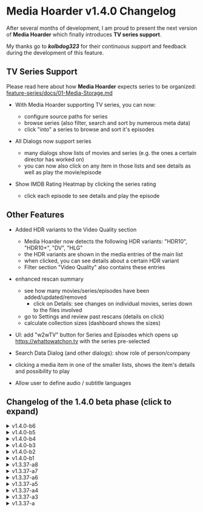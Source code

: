 # Media Hoarder v1.4.0 Changelog

After several months of development, I am proud to present the next version of **Media Hoarder** which finally introduces **TV series support**.

My thanks go to _**kolbdog323**_ for their continuous support and feedback during the development of this feature.

## TV Series Support

Please read here about how **Media Hoarder** expects series to be organized: [feature-series/docs/01-Media-Storage.md](https://github.com/theMK2k/Media-Hoarder/blob/feature-series/docs/01-Media-Storage.md)

- With Media Hoarder supporting TV series, you can now:

  - configure source paths for series
  - browse series (also filter, search and sort by numerous meta data)
  - click "into" a series to browse and sort it's episodes

- All Dialogs now support series

  - many dialogs show lists of movies and series (e.g. the ones a certain director has worked on)
  - you can now also click on any item in those lists and see details as well as play the movie/episode

- Show IMDB Rating Heatmap by clicking the series rating
  - click each episode to see details and play the episode

## Other Features

- Added HDR variants to the Video Quality section

  - Media Hoarder now detects the following HDR variants: "HDR10", "HDR10+", "DV", "HLG"
  - the HDR variants are shown in the media entries of the main list
  - when clicked, you can see details about a certain HDR variant
  - Filter section "Video Quality" also contains these entries

- enhanced rescan summary
  - see how many movies/series/episodes have been added/updated/removed
    - click on Details: see changes on individual movies, series down to the files involved
  - go to Settings and review past rescans (details on click)
  - calculate collection sizes (dashboard shows the sizes)

- UI: add "w2wTV" button for Series and Episodes which opens up <https://whattowatchon.tv> with the series pre-selected

- Search Data Dialog (and other dialogs): show role of person/company

- clicking a media item in one of the smaller lists, shows the item's details and possibility to play

- Allow user to define audio / subtitle languages

## Changelog of the 1.4.0 beta phase (click to expand)

<details>
  <summary>v1.4.0-b6</summary>

### IMDB Scraper

- [x] SCRAPER: When scanning series, re-rank IMDB search results so that tv-series are higher than movies when detecting the IMDB entry
  - closes #61
- [x] SCRAPER: IMDB Scraper updated to properly get genres
</details>

<details>
  <summary>v1.4.0-b5</summary>

### Features (v1.4.0-b5)

- [x] FEAT: do an update check on the beta channel if the build is a beta build

A beta build (like this one) will now do version checks against other beta builds and tell you if a newer beta build is available. The link for downloading is also pointing to the beta releases (and not the Media Hoarder website's download section).

![image](https://github.com/theMK2k/Media-Hoarder/assets/16878526/63dadfb6-a7cc-4357-b956-91ee852d0226)

### Misc (v1.4.0-b5)

- [x] DB Migrations
  - [x] new table: tbl_DB_Migrations
  - [x] implement migration runner
  </details>

<details>
  <summary>v1.4.0-b4</summary>

### Features (v1.4.0-b4)

- [x] FEAT: add HDR variants to the Video Quality section

Media Hoarder now detects the following HDR variants: "HDR10", "HDR10+", "DV", "HLG".

The HDR variants are shown in the media entries of the main list:

![image](https://github.com/theMK2k/Media-Hoarder/assets/16878526/6f225bee-ee2e-4efd-ae21-631456ad8217)

When clicked, you can see details about a certain HDR variant:

![image](https://github.com/theMK2k/Media-Hoarder/assets/16878526/b5eb9f78-8269-4ef8-a622-a6a2ad27b7ab)

Filter section "Video Quality" also contains these entries:

![image](https://github.com/theMK2k/Media-Hoarder/assets/16878526/58258ddb-58bd-49b1-bc9a-1340cd746c03)

### Misc / Fixes (v1.4.0-b4)

The IMDB entry detection (Media Hoarder trying to find the correct IMDB entry for a movie / tv show based on its name and release year) can fail due to different circumstances. Until now, Media Hoarder did not show errors prominently enough.

- [x] SCRAPER: add testIMDBFindPageSearch to testset in UI

![image](https://github.com/theMK2k/Media-Hoarder/assets/16878526/922bc341-d4ff-4198-9788-36885fbee140)

- [x] SCRAPER: during the phase of IMDB entry detection, if something fails, the error will be stored in the scraper errors

![image](https://github.com/theMK2k/Media-Hoarder/assets/16878526/9b818ea3-db29-443e-8f1b-ced30ac45bc3)

</details>

<details>
  <summary>v1.4.0-b3</summary>

### Features (v1.4.0-b3)

- [x] FEAT: calculate collection sizes (movies, series, total) before and after a re-scan, show current collection sizes in the home screen (which also now has a link in the navigation bar on the left)

![image](https://github.com/theMK2k/Media-Hoarder/assets/16878526/d7fe9d5f-3344-4e6d-9b3a-1f3121b731e4)

- [x] FEAT: enhanced rescan summary

  - [x] related ticket: #45
  - [x] show how many movies/series/episodes have been added/updated/removed

![Media_Hoarder_v1 4 0-New_Scan_Summary](https://github.com/theMK2k/Media-Hoarder/assets/16878526/ce45a98d-b593-4d04-8b79-05e5d29cb7bb)

- [x] details dialog where the user can check individual files

![Media_Hoarder_v1 4 0-New_Scan_Details_Dialog](https://github.com/theMK2k/Media-Hoarder/assets/16878526/5277e7ea-0338-4a37-b921-cbed188f7c69)

- [x] new tab in Settings where past scan sessions are listed (detail dialog on click)

![Media_Hoarder_v1 4 0-Scan_History](https://github.com/theMK2k/Media-Hoarder/assets/16878526/e9efd0fa-b4fe-4ea1-890e-05478180d9c0)

- [x] UI: add "w2wTV" button for Series and Episodes which opens up <https://whattowatchon.tv> with the series pre-selected

### Misc / Fixes (v1.4.0-b3)

- [x] SCRAPER: stop imdb scraping when the tconst is obviously not working
- [x] reworked relative time and duration i18n
</details>

<details>
  <summary>v1.4.0-b2</summary>

### Features (v1.4.0-b2)

- [x] FEAT: Search Data Dialog: show role of person/company

![image](https://github.com/theMK2k/Media-Hoarder/assets/16878526/34d52613-4f72-4a03-a615-b6a287ca1f75)

![image](https://github.com/theMK2k/Media-Hoarder/assets/16878526/a753ddba-d6da-411b-a80e-6e369e3217a5)

### Misc / Fixes (v1.4.0-b2)

- [x] UX: only load filters that are actually shown
  - [x] reload filters when "edit filters" is done (only reload those filters that have changed visibility from false to true)
- [x] FIX: series/movies filters are not stored when switching to movies/series and back
  - [x] related bug: switching movies <> series may lead to 0 media items, even when pressing reload button
- [x] FIX: clicking on plot keyword in "find plot keyword dialog" does nothing
- [x] FIX: hide items in dialogs that have 0 media (e.g. plot keywords for movies that can only be found in series)
- [x] FIX: prevent filtering and highlighting of searchText in Episodes listing
- [x] DECISION: bring back filters for episodes?
  - NOT NOW! this introduces more problems than solutions
- [x] FIX: include description text in search space
- [x] FIX: fast switching during trailer show lags behind
</details>

<details>
  <summary>v1.4.0-b1</summary>

### Features (v1.4.0-b1)

- [x] FEAT: when clicking a media item in one of the smaller lists, show the item's card
  - [x] Media Property Dialog
  - [x] Trailer Show (LocalVideoPlayerDialog, VideoPlayerDialog)
  - [x] Chat GPT Dialog

![image](https://github.com/theMK2k/Media-Hoarder/assets/16878526/b23db3ce-e8b5-4607-94db-dc5888247e49)

### Misc / Fixes (v1.4.0-b1)

- [x] UX: MediaList: as soon as "sort by" was changed by the user, reset page to 1
</details>

<details>
  <summary>v1.3.37-a8</summary>

### Misc / Fixes (v1.3.37-a8)

- [x] FIX: sort by Season and Episode didn't work anymore
- [x] SCRAPER: Update Plotsummary IMDB Scraper Test
</details>

<details>
  <summary>v1.3.37-a7</summary>

### Features (v1.3.37-a7)

- [x] UX/SCRAPER: use imdb-graphql-urls.json (also try to fetch them from master in github, this way we can update the urls if imdb changes them - without creating a new release)

  - <https://raw.githubusercontent.com/theMK2k/Media-Hoarder/master/src/data/imdb-graphql-urls.json>

- [x] UX/SCRAPER: propagate actual errors of imdb scraping to the test result (i.e. errors in graphql querying instead of $IMDB_something is NULL)
</details>

<details>
  <summary>v1.3.37-a6</summary>

### Features (v1.3.37-a6)

#### Series: Media Property Dialog

- [x] FEAT: make series clickable and expand to episodes listing for the selected series, show affected number of episodes vs. total number of episodes
- [x] UX: remove the episodes section (in favor of episodes sections for all listed series)

#### Series: IMDB Rating Dialog

- [x] FEAT: IMDB Rating heatmap like <https://whattowatchon.tv>
  - [x] make medialist item card a shared component (now used in medialist as well as SeriesIMDBRatingDialog)main list "jumps" and THEN reloads with the filter applied (possibly a fix for another issue)
  - [x] prevent certain activities while in IMDB Rating Dialog mode

![image](https://github.com/theMK2k/Media-Hoarder/assets/16878526/998bf433-05d6-4f19-a573-83d62f78bc75)

![image](https://github.com/theMK2k/Media-Hoarder/assets/16878526/ed06025f-ce16-42f5-be2b-e14d5a2ae5af)

- [x] UI: fix z-index for other dialogs on top of the SeriesIMDBRatingDialog

- [x] UX: globally track MediaPropertyDialog's visibility in order to allow closing of SeriesIMDBRatingDialog on outside-click if MediaPropertyDialog is not open

- [x] UI: also provide clickable area for episodes we have but is missing an IMDB rating

![image](https://github.com/theMK2k/Media-Hoarder/assets/16878526/78163da9-eb5c-47a4-82d9-2eaa8eecf47d)

- [x] MediaList: provide Series_id_Movies_Owner explicitly to MediaPropertyDialog

#### Series: Edit Media Dialog

- [x] FEAT: Allow user to define audio / subtitle languages
  - [x] implement EditMediaItemDialog controls
  - [x] save on diff

![image](https://github.com/theMK2k/Media-Hoarder/assets/16878526/ae1fb019-1cb8-4c06-b8e6-913c671d38ce)

![image](https://github.com/theMK2k/Media-Hoarder/assets/16878526/c5a031ac-bd41-4cfe-a9fa-6e09b6197d7c)

- [x] DB: tbl_Movies_MI_Qualities: also use for editing the series entry
</details>

<details>
  <summary>v1.3.37-a5</summary>

### Misc / Fixes (v1.3.37-a5)

- [x] SCRAPER: imdb-graphql-urls: update seriesEpisodes (new persisted query)
- [x] FIX: series episodes matching: don't assume E01 if neither season nor episode are set
</details>

<details>
  <summary>v1.3.37-a4</summary>

### Misc / Fixes (v1.3.37-a4)

- [x] UX: MediaList: store currentPage for Movies, Series and Episodes (episodes in tbl_Movies.Series_currentPage)
- [x] UX: MediaList: optimize fetchSortValues before fetchFilters
- [x] SCRAPER/UX: findIMDBtconst for episodes:
  - [x] tt\* override
  - [x] by season and episode numbers
  </details>

<details>
  <summary>v1.3.37-a3</summary>

### Misc / Fixes

- [x] UX: use tt\* in the filename to override the tconst of an episode
- [x] UX: unlink IMDB on series: also unlink all episodes, which
  - [x] don't have the tt\* as part of their file name
  - [x] haven't been user-set tt\* (do we even track this?)
  </details>

<details>
  <summary>v1.3.37-a</summary>

### Misc / Fixes

- [x] CHORE: Windows: update bundled VLC to 3.0.20
- [x] CHORE: Windows: update bundled Mediainfo CLI to 23.11
- [x] CHORE: refactor store.fetchMedia to only accept a single object containing the options
- [x] CHORE: check sqlite version for json support - _The JSON functions and operators are built into SQLite by default, as of SQLite version 3.38.0 (2022-02-22)._
  - specs see [data/devdocs/series.md](data/devdocs/series.md), [docs/01-Media-Storage.md](01-Media-Storage.md)
- [x] DB: ensure that MI Tracks table is cleaned up when a movie gets removed
- [x] FIX: store.mergeExtraFileBased 713 TypeError: Cannot read property 'length' of undefined
- [x] FIX: delete series actually deleted the source path
- [x] FIX: in Series, where Video Quality filter resets from "ALL" to some being checked just by switching back and forth (series <> episodes)
- [x] TEST: create a test set with series name and year (see: <https://github.com/theMK2k/media-hoarder-testset-generator>)
  - [x] enumerate series names
  - [x] enumerate episodes for each series
  - [x] benchmark series name detection (success: 98% hits on 1799 english series names)
  - [x] also benchmark the english movies test set

## TV Series Support (MVP)

These items track the series feature in general.

- [x] Remove mediaItem Dialog:
  - [x] always show the affected location full path
  - [x] differentiate Movies, Series and Episodes
- [x] update "lastAccessAt" also for the series as well as any duplicate (and not only for the episode)
- [x] function: updateSeriesMetadataFromEpisodes
  - [x] Audio Formats
  - [x] Release Attributes
  - [x] Audio Languages
  - [x] Subtitle Languages
  - [x] Video Encoders
  - [x] Video Qualities (multiple!)
    - [x] tbl_Movies_MI_Qualities: also use for filtering!
- [x] Medialist: check if the image for episodes can be set to "fit height"
- [x] Filters - the numbers should represent either movies or series
- [x] Dialogs: most of them do not utilize mediaType
  - Generalize to MediaPropertyDialog:
    - [x] provide movies _and_ series lists (and episodes lists)? it's probably interesting to see these even if a person etc. has been opened from a series...
    - [x] act as a dialog for movies
    - [x] act as a dialog for series
    - [x] act as a dialog for episodes (of a certain series)
    - [x] debounce the init() function and call it on any property change, with 10ms debounce
- [x] find IMDB tconst and provide metadata for the series and episodes
- [x] provide series in a different route
  - [x] integrate old dialogs:
    - [x] AgeRatingDialog
    - [x] AudioFormatDialog
    - [x] CompanyDialog
    - [x] FilmingLocationDialog
    - [x] GenreDialog
    - [x] LanguageDialog -> audioLanguageDialog + subtitleLanguageDialog
    - [x] PlotKeywordDialog
    - [x] ReleaseAttributeDialog
    - [x] VideoEncoderDialog
    - [x] VideoQualityDialog
    - [x] PersonDialog
- [x] new symbol for "opening" a series and changing the screen to its eposiodes
- [x] Series / Episode detection in directory/filenames, examples:
  - [x] "S01E01" - the default
  - [x] "Ep01" - as seen with some anime stuff
  - [x] "E01" - episode without season - assume S01
  - [x] "1x5" - same as S01E05
  - [x] "S01E01E02" - multiple episodes
  - [x] "S01E01-E03" - multiple episodes
  - [x] "S01E01E02E03" - multiple episodes
  - [x] "S01E01-03" - multiple episodes
- [x] assign series episode imdb tconst when episode number is 0 (imdb provides null in this case)
- [x] add "Season and Episode" sort order (only for Episodes specificMediaType)
- [x] store filters and sort values by specificMediaType ("Movies", "Series", "Episodes")
- [x] update Series_Num_Episodes and Series_Num_Seasons after an episode has been removed
</summary>
